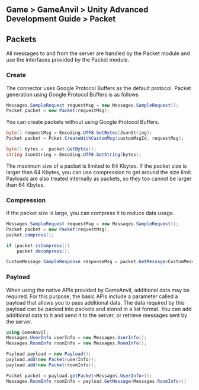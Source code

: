## Game > GameAnvil > Unity Advanced Development Guide > Packet

## Packets

All messages to and from the server are handled by the Packet module and use the interfaces provided by the Packet module.

### Create

The connector uses Google Protocol Buffers as the default protocol. Packet generation using Google Protocol Buffers is as follows

```c#
Messages.SampleRequest requestMsg = new Messages.SampleRequest();
Packet packet = new Packet(requestMsg);
```

You can create packets without using Google Protocol Buffers.

```c#
byte[] requestMsg = Encoding.UTF8.GetBytes(JsonString);
Packet packet = Pcket.CreateWithCustomMsg(customMsgId, requestMsg);

byte[] bytes =  packet.GetBytes();
string JsonString = Encoding.UTF8.GetString(bytes);
```

The maximum size of a packet is limited to 64 Kbytes. If the packet size is larger than 64 Kbytes, you can use compression to get around the size limit.
Payloads are also treated internally as packets, so they too cannot be larger than 64 Kbytes.

### Compression

If the packet size is large, you can compress it to reduce data usage.  

```c#
Messages.SampleRequest requestMsg = new Messages.SampleRequest();
Packet packet = new Packet(requestMsg);
packet.compress();

if (packet.isCompress())
    packet.decompress();

CustomMessage.SampleResponse responseMsg = packet.GetMessage<CustomMessage.SampleResponse>();
```

### Payload

When using the native APIs provided by GameAnvil, additional data may be required. For this purpose, the basic APIs include a parameter called a payload that allows you to pass additional data. The data required by this payload can be packed into packets and stored in a list format. You can add additional data to it and send it to the server, or retrieve messages sent by the server. 

```c#
using GameAnvil;
Messages.UserInfo userInfo = new Messages.UserInfo();
Messages.RoomInfo roomInfo = new Messages.RoomInfo();

Payload payload = new Payload();
payload.add(new Packet(userInfo));
payload.add(new Packet(roomInfo));

Packet packet = payload.getPacket<Messages.UserInfo>();
Messages.RoomInfo roomInfo = payload.GetMessage<Messages.RoomInfo>()
```
